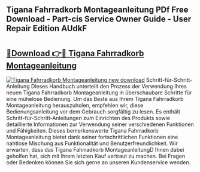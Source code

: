 ## Tigana Fahrradkorb Montageanleitung PDf Free Download - Part-cis Service Owner Guide - User Repair Edition AUdkF

# <h2><a href="http://df90gj1.blite.top/?on=Tigana+Fahrradkorb+Montageanleitung">🔗Download 👉🔴 Tigana Fahrradkorb Montageanleitung</a></h2>

[![Tigana Fahrradkorb Montageanleitung new download](https://i.imgur.com/lujVjoI.png)](http://df90gj1.blite.top/?on=Tigana+Fahrradkorb+Montageanleitung)
Schritt-für-Schritt-Anleitung Dieses Handbuch unterteilt den Prozess der Verwendung Ihres neuen Tigana Fahrradkorb Montageanleitung in überschaubare Schritte für eine mühelose Bedienung. Um das Beste aus Ihrem Tigana Fahrradkorb Montageanleitung herauszuholen, empfehlen wir, diese Bedienungsanleitung vor dem Gebrauch sorgfältig zu lesen. Es enthält Schritt-für-Schritt-Anleitungen zum Einrichten des Produkts sowie detaillierte Informationen zur Verwendung seiner verschiedenen Funktionen und Fähigkeiten. Dieses bemerkenswerte Tigana Fahrradkorb Montageanleitung bietet dank seiner fortschrittlichen Funktionen eine nahtlose Mischung aus Funktionalität und Benutzerfreundlichkeit. Wir erwarten, dass das Tigana Fahrradkorb MontageanleitungD Ihnen dabei geholfen hat, sich mit Ihrem letzten Kauf vertraut zu machen. Bei Fragen oder Bedenken können Sie sich gerne an unseren Kundenservice wenden.
